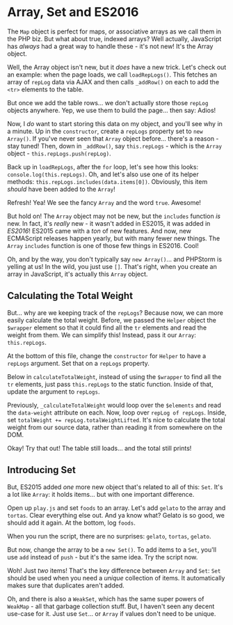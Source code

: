 # Array, Set and ES2016

The `Map` object is perfect for maps, or associative arrays as we call them in the
PHP biz. But what about true, indexed arrays? Well actually, JavaScript has *always*
had a great way to handle these - it's not new! It's the Array object.

Well, the Array object isn't new, but it *does* have a new trick. Let's check out
an example: when the page loads, we call `loadRepLogs()`. This fetches an array of
`repLog` data via AJAX and then calls `_addRow()` on each to add the `<tr>` elements
to the table.

But once we add the table rows... we don't actually store those `repLog` objects
anywhere. Yep, we use them to build the page... then say: Adios!

Now, I *do* want to start storing this data on my object, and you'll see why in a
minute. Up in the `constructor`, create a `repLogs` property set to `new Array()`.
If you've never seen that `Array` object before... there's a reason - stay tuned!
Then, down in `_addRow()`, say `this.repLogs` - which is the `Array` object -
`this.repLogs.push(repLog)`.

Back up in `loadRepLogs`, after the `for` loop, let's see how this looks: `console.log(this.repLogs)`.
Oh, and let's also use one of its helper methods: `this.repLogs.includes(data.items[0])`.
Obviously, this item *should* have been added to the `Array`!

Refresh! Yea! We see the fancy `Array` and the word `true`. Awesome!

But hold on! The `Array` object may not be new, but the `includes` function *is*
new. In fact, it's *really* new - it wasn't added in ES2015, it was added in *ES2016*!
ES2015 came with a *ton* of new features. And now, new ECMAScript releases happen
yearly, but with many fewer new things. The `Array` `includes` function is one of
those few things in ES2016. Cool!

Oh, and by the way, you don't typically say `new Array()`... and PHPStorm is yelling
at us! In the wild, you just use `[]`. That's right, when you create an array in
JavaScript, it's actually this `Array` object.

## Calculating the Total Weight

But... why are we keeping track of the `repLogs`? Because now, we can more easily
calculate the total weight. Before, we passed the `Helper` object the `$wrapper`
element so that it could find all the `tr` elements and read the weight from them.
We can simplify this! Instead, pass it our `Array`: `this.repLogs`.

At the bottom of this file, change the `constructor` for `Helper` to have a `repLogs`
argument. Set that on a `repLogs` property.

Below in `calculateTotalWeight`, instead of using the `$wrapper` to find all the
`tr` elements, just pass `this.repLogs` to the static function. Inside of that, update
the argument to `repLogs`. 

Previously, `_calculateTotalWeight` would loop over the `$elements` and read the
`data-weight` attribute on each. Now, loop over `repLog of repLogs`. Inside,
set `totalWeight += repLog.totalWeightLifted`. It's nice to calculate the total
weight from our source data, rather than reading it from somewhere on the DOM.

Okay! Try that out! The table still loads... and the total still prints!

## Introducing Set

But, ES2015 added *one* more new object that's related to all of this: `Set`. It's
a lot like `Array`: it holds items... but with one important difference.

Open up `play.js` and set `foods` to an array. Let's add `gelato` to the array and
`tortas`. Clear everything else out. And ya know what? Gelato is so good, we should
add it again. At the bottom, log `foods`.

When you run the script, there are no surprises: `gelato`, `tortas`, `gelato`.

But now, change the array to be a `new Set()`. To add items to a `Set`, you'll use
`add` instead of `push` - but it's the same idea. Try the script now.

Woh! Just *two* items! That's the key difference between `Array` and `Set`: `Set`
should be used when you need a *unique* collection of items. It automatically makes
sure that duplicates aren't added.

Oh, and there is also a `WeakSet`, which has the same super powers of `WeakMap` - all
that garbage collection stuff. But, I haven't seen any decent use-case for it.
Just use `Set`... or `Array` if values don't need to be unique.
